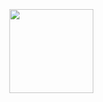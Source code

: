 
<img src="https://lh3.googleusercontent.com/xr8uAK-Ylcq1m8TnzhySS4LzergJ5-OT2dSh4L3cCFfaHvJ3XRDtLCtdOFmZBCM2L8AmdhE6GAR6t98=w1366-h638" style="width: 150px;"/>
